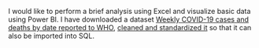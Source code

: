  I would like to perform a brief analysis using Excel and visualize basic data using Power BI. I have downloaded a dataset [Weekly COVID-19 cases and deaths by date reported to WHO](https://data.who.int/dashboards/covid19/data?n=o), [cleaned and standardized it](https://github.com/user-attachments/files/18567246/covid19_who_cleaned.xlsx) so that it can also be imported into SQL.  
 
